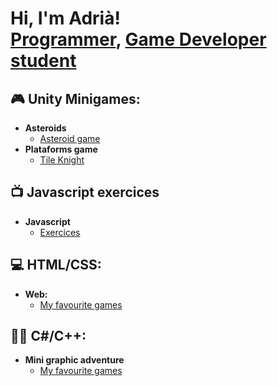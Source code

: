 <h1>Hi, I'm Adrià! <br/><a href="https://github.com/joshmadakor1">Programmer</a>, <a href="https://www.linkedin.com/in/joshmadakor/">Game Developer student</a>

<h2>🎮 Unity Minigames:</h2>

- <b>Asteroids</b>
  - [Asteroid game](https://github.com/joshmadakor1/Algorithms-Practice)
- <b>Plataforms game</b>
  - [Tile Knight](https://github.com/joshmadakor1/4chan-Image-Analysis-Middleware-C964) 
  
<h2>📺 Javascript exercices</h2>

- <b>Javascript</b>
  - [Exercices](https://www.youtube.com/watch?v=a83ASGn_V_s)


<h2>💻 HTML/CSS:</h2>

- <b>Web: </b>
  - [My favourite games](https://github.com/joshmadakor1/Algorithms-Practice)

<h2>👨‍💻 C#/C++:</h2>

- <b>Mini graphic adventure </b>
  - [My favourite games](https://github.com/joshmadakor1/Algorithms-Practice)
  
<!--
**joshmadakor1/joshmadakor1** is a ✨ _special_ ✨ repository because its `README.md` (this file) appears on your GitHub profile.

Here are some ideas to get you started:

- 🔭 I’m currently working on ...
- 🌱 I’m currently learning ...
- 👯 I’m looking to collaborate on ...
- 🤔 I’m looking for help with ...
- 💬 Ask me about ...
- 📫 How to reach me: ...
- 😄 Pronouns: ...
- ⚡ Fun fact: ...
-->
